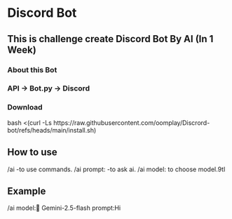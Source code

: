# Discord Bot
<h2>This is challenge create Discord Bot By AI (In 1 Week)</h2>
<h3>About this Bot</h3>
<h3>API -> Bot.py -> Discord</h3>
<h3>Download</h3>
bash <(curl -Ls https://raw.githubusercontent.com/oomplay/Discrord-bot/refs/heads/main/install.sh)

<h2> How to use </h2>
/ai -to use commands.
/ai prompt: -to ask ai.
/ai model: to choose model.9tl
<h2>Example</h2>
/ai model:💫 Gemini-2.5-flash prompt:Hi 
